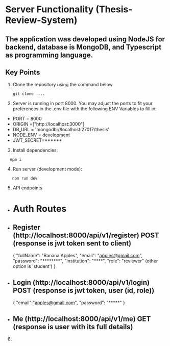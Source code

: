 # Server Functionality (Thesis-Review-System)
## The application was developed using NodeJS for backend, database is MongoDB, and Typescript as programming language.

## Key Points
1) Clone the repository using the command below
   ```shell
   git clone ....
   ```
2) Server is running in port 8000. You may adjust the ports to fit your preferences in the .env file with the following ENV Variables to fill in:
- PORT = 8000
- ORIGIN =["http://localhost:3000"] 
- DB_URL = 'mongodb://localhost:27017/thesis'
- NODE_ENV = development
- JWT_SECRET=******

3) Install dependencies:
 ```shell
   npm i 
   ```
4) Run server (development mode):
```shell
   npm run dev 
   ```
5) API endpoints
- # Auth Routes
- ## Register (http://localhost:8000/api/v1/register) POST (response is jwt token sent to client)
  {
    "fullName": "Banana Apples",
    "email": "apples@gmail.com",
    "password": "********",
    "institution": "****",
    "role": "reviewer" (other option is 'student')
}
- ## Login (http://localhost:8000/api/v1/login) POST (response is jwt token, user (id, role))
  {
  "email":"apples@gmail.com",
"password": "*****"
}
- ## Me (http://localhost:8000/api/v1/me) GET (response is user with its full details)
6) 

